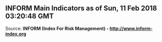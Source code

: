 ## INFORM Main Indicators as of Sun, 11 Feb 2018 03:20:48 GMT

Source: **INFORM (Index For Risk Management) - http://www.inform-index.org**